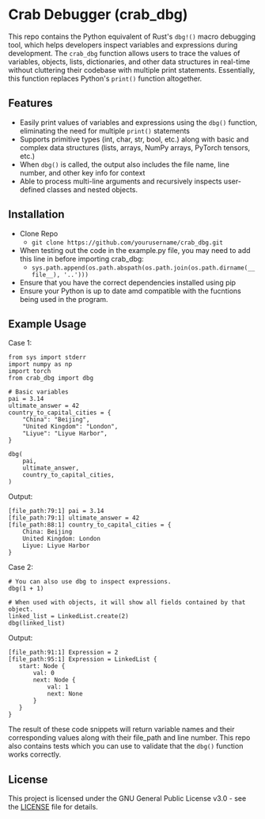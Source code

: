 # Crab Debugger (crab_dbg)
This repo contains the Python equivalent of Rust's `dbg!()` macro debugging tool, which helps developers inspect variables and expressions during development. The `crab_dbg` function allows users to trace the values of variables, objects, lists, dictionaries, and other data structures in real-time without cluttering their codebase with multiple print statements. Essentially, this function replaces Python's `print()` function altogether. 

## Features
- Easily print values of variables and expressions using the `dbg()` function, eliminating the need for multiple `print()` statements
- Supports primitive types (int, char, str, bool, etc.) along with basic and complex data structures (lists, arrays, NumPy arrays, PyTorch tensors, etc.)
- When `dbg()` is called, the output also includes the file name, line number, and other key info for context
- Able to process multi-line arguments and recursively inspects user-defined classes and nested objects. 

## Installation
- Clone Repo
    - `git clone https://github.com/yourusername/crab_dbg.git`
- When testing out the code in the example.py file, you may need to add this line in before importing crab_dbg:
    - `sys.path.append(os.path.abspath(os.path.join(os.path.dirname(__file__), '..')))`
- Ensure that you have the correct dependencies installed using pip
- Ensure your Python is up to date amd compatible with the fucntions being used in the program. 

## Example Usage

Case 1:
```
from sys import stderr
import numpy as np
import torch
from crab_dbg import dbg

# Basic variables
pai = 3.14
ultimate_answer = 42
country_to_capital_cities = {
    "China": "Beijing",
    "United Kingdom": "London",
    "Liyue": "Liyue Harbor",
}

dbg(
    pai,
    ultimate_answer,
    country_to_capital_cities,
)
```
Output:
```
[file_path:79:1] pai = 3.14
[file_path:79:1] ultimate_answer = 42
[file_path:88:1] country_to_capital_cities = {
    China: Beijing
    United Kingdom: London
    Liyue: Liyue Harbor
}
```
Case 2: 
```
# You can also use dbg to inspect expressions.
dbg(1 + 1)

# When used with objects, it will show all fields contained by that object.
linked_list = LinkedList.create(2)
dbg(linked_list)
```
Output:
 ```
[file_path:91:1] Expression = 2
[file_path:95:1] Expression = LinkedList {        
    start: Node {
        val: 0
        next: Node {
            val: 1
            next: None
        }
    }
}
```

The result of these code snippets will return  variable names and their corresponding values along with their file_path and line number. This repo also contains tests which you can use to validate that the `dbg()` function works correctly. 

## License
This project is licensed under the GNU General Public License v3.0 - see the [LICENSE](./LICENSE) file for details.
